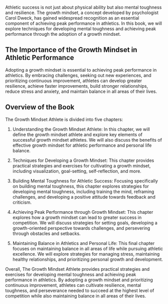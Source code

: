 
Athletic success is not just about physical ability but also mental toughness and resilience. The growth mindset, a concept developed by psychologist Carol Dweck, has gained widespread recognition as an essential component of achieving peak performance in athletics. In this book, we will explore techniques for developing mental toughness and achieving peak performance through the adoption of a growth mindset.

The Importance of the Growth Mindset in Athletic Performance
------------------------------------------------------------

Adopting a growth mindset is essential to achieving peak performance in athletics. By embracing challenges, seeking out new experiences, and prioritizing continuous improvement, athletes can develop greater resilience, achieve faster improvements, build stronger relationships, reduce stress and anxiety, and maintain balance in all areas of their lives.

Overview of the Book
--------------------

The Growth Mindset Athlete is divided into five chapters:

1. Understanding the Growth Mindset Athlete: In this chapter, we will define the growth mindset athlete and explore key elements of successful growth mindset athletes. We will also discuss the benefits of effective growth mindset for athletic performance and personal life balance.

2. Techniques for Developing a Growth Mindset: This chapter provides practical strategies and exercises for cultivating a growth mindset, including visualization, goal-setting, self-reflection, and more.

3. Building Mental Toughness for Athletic Success: Focusing specifically on building mental toughness, this chapter explores strategies for developing mental toughness, including training the mind, reframing challenges, and developing a positive attitude towards feedback and criticism.

4. Achieving Peak Performance through Growth Mindset: This chapter explores how a growth mindset can lead to greater success in competition. We will discuss strategies for setting goals, developing a growth-oriented perspective towards challenges, and persevering through obstacles and setbacks.

5. Maintaining Balance in Athletics and Personal Life: This final chapter focuses on maintaining balance in all areas of life while pursuing athletic excellence. We will explore strategies for managing stress, maintaining healthy relationships, and prioritizing personal growth and development.

Overall, The Growth Mindset Athlete provides practical strategies and exercises for developing mental toughness and achieving peak performance in athletics. By adopting a growth mindset and prioritizing continuous improvement, athletes can cultivate resilience, mental toughness, and perseverance needed to succeed at the highest level of competition while also maintaining balance in all areas of their lives.
